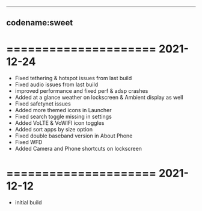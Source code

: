 ----
codename:sweet
---

=====================
  2021-12-24
=====================
 * Fixed tethering & hotspot issues from last build
 * Fixed audio issues from last build
 * improved performance and fixed perf & adsp crashes
 * Added at a glance weather on lockscreen & Ambient display as well
 * Fixed safetynet issues
 * Added more themed icons in Launcher
 * Fixed search toggle missing in settings
 * Added VoLTE & VoWIFI icon toggles
 * Added sort apps by size option
 * Fixed double baseband version in About Phone
 * Fixed WFD
 * Added Camera and Phone shortcuts on lockscreen

=====================
  2021-12-12
=====================
 * initial build
